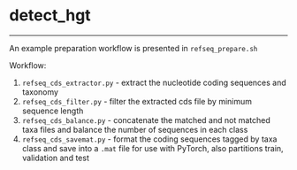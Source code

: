 # detect_hgt

---

An example preparation workflow is presented in `refseq_prepare.sh`

Workflow:
1. `refseq_cds_extractor.py` - extract the nucleotide coding sequences and taxonomy
2. `refseq_cds_filter.py` - filter the extracted cds file by minimum sequence length
3. `refseq_cds_balance.py` - concatenate the matched and not matched taxa files and balance the number of sequences in each class
4. `refseq_cds_savemat.py` - format the coding sequences tagged by taxa class and save into a `.mat` file for use with PyTorch, also partitions train, validation and test

